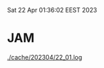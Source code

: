 Sat 22 Apr 01:36:02 EEST 2023
# JAM
<a href='./cache/202304/22_01.log'>./cache/202304/22_01.log</a>
